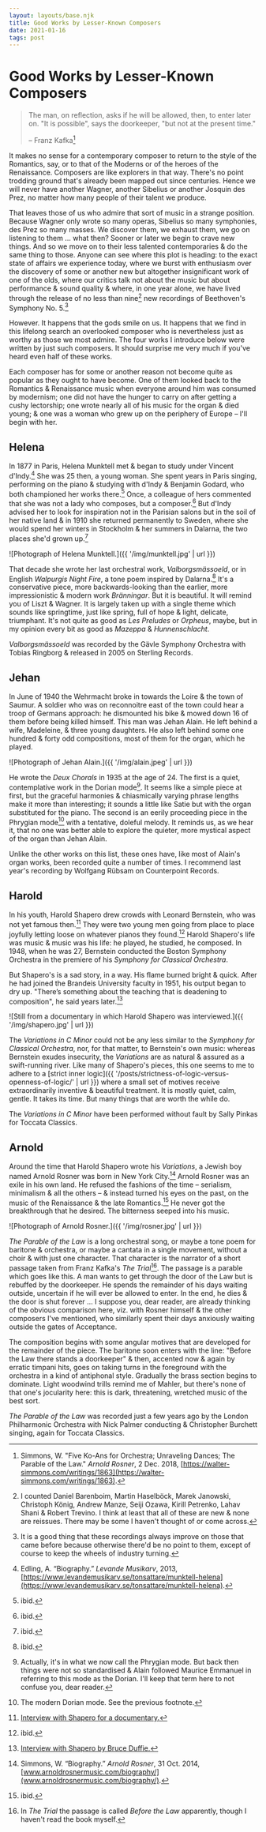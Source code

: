 ```yaml
---
layout: layouts/base.njk
title: Good Works by Lesser-Known Composers
date: 2021-01-16
tags: post
---
```


# Good Works by Lesser-Known Composers

> The man, on reflection, asks if he will be allowed, then, to enter later on. "It is possible", says the doorkeeper, "but not at the present time."
>
> – Franz Kafka[^1]

It makes no sense for a contemporary composer to return to the style of the Romantics, say, or to that of the Moderns or of the heroes of the Renaissance. Composers are like explorers in that way. There's no point trodding ground that's already been mapped out since centuries. Hence we will never have another Wagner, another Sibelius or another Josquin des Prez, no matter how many people of their talent we produce.

That leaves those of us who admire that sort of music in a strange position. Because Wagner only wrote so many operas, Sibelius so many symphonies, des Prez so many masses. We discover them, we exhaust them, we go on listening to them ... what then? Sooner or later we begin to crave new things. And so we move on to their less talented contemporaries & do the same thing to those. Anyone can see where this plot is heading: to the exact state of affairs we experience today, where we burst with enthusiasm over the discovery of some or another new but altogether insignificant work of one of the olds, where our critics talk not about the music but about performance & sound quality & where, in one year alone, we have lived through the release of no less than nine[^2] new recordings of Beethoven's Symphony No. 5.[^3]

However. It happens that the gods smile on us. It happens that we find in this lifelong search an overlooked composer who is nevertheless just as worthy as those we most admire. The four works I introduce below were written by just such composers. It should surprise me very much if you've heard even half of these works.

Each composer has for some or another reason not become quite as popular as they ought to have become. One of them looked back to the Romantics & Renaissance music when everyone around him was consumed by modernism; one did not have the hunger to carry on after getting a cushy lectorship; one wrote nearly all of his music for the organ & died young; & one was a woman who grew up on the periphery of Europe – I'll begin with her.

## Helena

In 1877 in Paris, Helena Munktell met & began to study under Vincent d'Indy.[^4] She was 25 then, a young woman. She spent years in Paris singing, performing on the piano & studying with d'Indy & Benjamin Godard, who both championed her works there.[^5] Once, a colleague of hers commented that she was not a lady who composes, but a composer.[^6] But d'Indy advised her to look for inspiration not in the Parisian salons but in the soil of her native land & in 1910 she returned permanently to Sweden, where she would spend her winters in Stockholm & her summers in Dalarna, the two places she'd grown up.[^7]

![Photograph of Helena Munktell.]({{ '/img/munktell.jpg' | url }})

That decade she wrote her last orchestral work, _Valborgsmässoeld_, or in English _Walpurgis Night Fire_, a tone poem inspired by Dalarna.[^8] It's a conservative piece, more backwards-looking than the earlier, more impressionistic & modern work _Bränningar_. But it is beautiful. It will remind you of Liszt & Wagner. It is largely taken up with a single theme which sounds like springtime, just like spring, full of hope & light, delicate, triumphant. It's not quite as good as _Les Preludes_ or _Orpheus_, maybe, but in my opinion every bit as good as _Mazeppa_ & _Hunnenschlacht_.

_Valborgsmässoeld_ was recorded by the Gävle Symphony Orchestra with Tobias Ringborg & released in 2005 on Sterling Records.

## Jehan

In June of 1940 the Wehrmacht broke in towards the Loire & the town of Saumur. A soldier who was on reconnoitre east of the town could hear a troop of Germans approach: he dismounted his bike & mowed down 16 of them before being killed himself. This man was Jehan Alain. He left behind a wife, Madeleine, & three young daughters. He also left behind some one hundred & forty odd compositions, most of them for the organ, which he played.

![Photograph of Jehan Alain.]({{ '/img/alain.jpeg' | url }})

He wrote the _Deux Chorals_ in 1935 at the age of 24. The first is a quiet, contemplative work in the Dorian mode[^9]. It seems like a simple piece at first, but the graceful harmonies & chiasmically varying phrase lengths make it more than interesting; it sounds a little like Satie but with the organ substituted for the piano. The second is an eerily proceeding piece in the Phrygian mode[^10] with a tentative, doleful melody. It reminds us, as we hear it, that no one was better able to explore the quieter, more mystical aspect of the organ than Jehan Alain.

Unlike the other works on this list, these ones have, like most of Alain's organ works, been recorded quite a number of times. I recommend last year's recording by Wolfgang Rübsam on Counterpoint Records.

## Harold

In his youth, Harold Shapero drew crowds with Leonard Bernstein, who was not yet famous then.[^11] They were two young men going from place to place joyfully letting loose on whatever pianos they found.[^12] Harold Shapero's life was music & music was his life: he played, he studied, he composed. In 1948, when he was 27, Bernstein conducted the Boston Symphony Orchestra in the premiere of his _Symphony for Classical Orchestra_.

But Shapero's is a sad story, in a way. His flame burned bright & quick. After he had joined the Brandeis University faculty in 1951, his output began to dry up. "There’s something about the teaching that is deadening to composition", he said years later.[^13]

![Still from a documentary in which Harold Shapero was interviewed.]({{ '/img/shapero.jpg' | url }})

The _Variations in C Minor_ could not be any less similar to the _Symphony for Classical Orchestra_, nor, for that matter, to Bernstein's own music: whereas Bernstein exudes insecurity, the _Variations_ are as natural & assured as a swift-running river. Like many of Shapero's pieces, this one seems to me to adhere to a [strict inner logic]({{ '/posts/strictness-of-logic-versus-openness-of-logic/' | url }}) where a small set of motives receive extraordinarily inventive & beautiful treatment. It is mostly quiet, calm, gentle. It takes its time. But many things that are worth the while do.

The _Variations in C Minor_ have been performed without fault by Sally Pinkas for Toccata Classics.

## Arnold

Around the time that Harold Shapero wrote his _Variations_, a Jewish boy named Arnold Rosner was born in New York City.[^14] Arnold Rosner was an exile in his own land. He refused the fashions of the time – serialism, minimalism & all the others – & instead turned his eyes on the past, on the music of the Renaissance & the late Romantics.[^15] He never got the breakthrough that he desired. The bitterness seeped into his music.

![Photograph of Arnold Rosner.]({{ '/img/rosner.jpg' | url }})

_The Parable of the Law_ is a long orchestral song, or maybe a tone poem for baritone & orchestra, or maybe a cantata in a single movement, without a choir & with just one character. That character is the narrator of a short passage taken from Franz Kafka's _The Trial_[^16]. The passage is a parable which goes like this. A man wants to get through the door of the Law but is rebuffed by the doorkeeper. He spends the remainder of his days waiting outside, uncertain if he will ever be allowed to enter. In the end, he dies & the door is shut forever ... I suppose you, dear reader, are already thinking of the obvious comparison here, viz. with Rosner himself & the other composers I've mentioned, who similarly spent their days anxiously waiting outside the gates of Acceptance.

The composition begins with some angular motives that are developed for the remainder of the piece. The baritone soon enters with the line: "Before the Law there stands a doorkeeper" & then, accented now & again by erratic timpani hits, goes on taking turns in the foreground with the orchestra in a kind of antiphonal style. Gradually the brass section begins to dominate. Light woodwind trills remind me of Mahler, but there's none of that one's jocularity here: this is dark, threatening, wretched music of the best sort.

_The Parable of the Law_ was recorded just a few years ago by the London Philharmonic Orchestra with Nick Palmer conducting & Christopher Burchett singing, again for Toccata Classics.

[^1]: Simmons, W. "Five Ko-Ans for Orchestra; Unraveling Dances; The Parable of the Law." _Arnold Rosner_, 2 Dec. 2018, [https://walter-simmons.com/writings/1863](https://walter-simmons.com/writings/1863).
[^2]: I counted Daniel Barenboim, Martin Haselböck, Marek Janowski, Christoph König, Andrew Manze, Seiji Ozawa, Kirill Petrenko, Lahav Shani & Robert Trevino. I think at least that all of these are new & none are reissues. There may be some I haven't thought of or come across.
[^3]: It is a good thing that these recordings always improve on those that came before because otherwise there'd be no point to them, except of course to keep the wheels of industry turning.
[^4]: Edling, A. “Biography.” _Levande Musikarv_, 2013, [https://www.levandemusikarv.se/tonsattare/munktell-helena](https://www.levandemusikarv.se/tonsattare/munktell-helena).
[^5]: ibid.
[^6]: ibid.
[^7]: ibid.
[^8]: ibid.
[^9]: Actually, it's in what we now call the Phrygian mode. But back then things were not so standardised & Alain followed Maurice Emmanuel in referring to this mode as the Dorian. I'll keep that term here to not confuse you, dear reader.
[^10]: The modern Dorian mode. See the previous footnote.
[^11]: [Interview with Shapero for a documentary.](https://www.youtube.com/watch?v=ZNNo8DrDCnM)
[^12]: ibid.
[^13]: [Interview with Shapero by Bruce Duffie.](http://www.bruceduffie.com/shapero.html)
[^14]: Simmons, W. “Biography.” _Arnold Rosner_, 31 Oct. 2014, [www.arnoldrosnermusic.com/biography/](www.arnoldrosnermusic.com/biography/).
[^15]: ibid.
[^16]: In _The Trial_ the passage is called _Before the Law_ apparently, though I haven't read the book myself.
